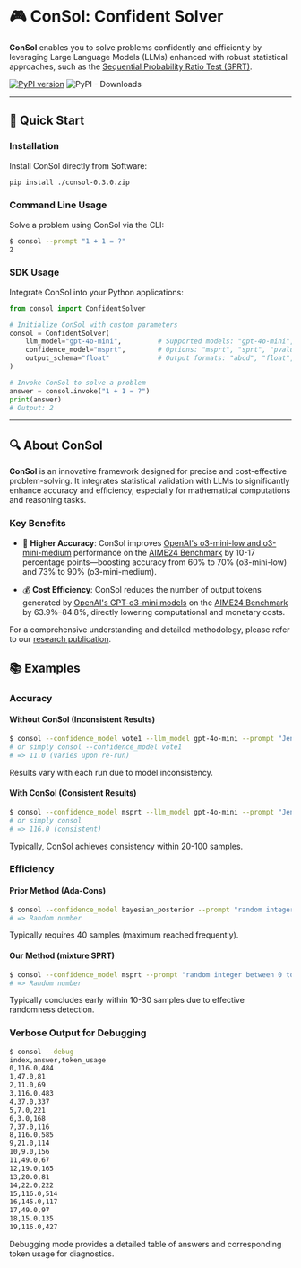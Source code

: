 # 🎮 ConSol: Confident Solver

**ConSol** enables you to solve problems confidently and efficiently by leveraging Large Language Models (LLMs) enhanced with robust statistical approaches, such as the [Sequential Probability Ratio Test (SPRT)](https://en.wikipedia.org/wiki/Sequential_probability_ratio_test).

[![PyPI version](https://badge.fury.io/py/consol.svg)](https://badge.fury.io/py/consol)
![PyPI - Downloads](https://img.shields.io/pypi/dm/consol)


---

## 🚀 Quick Start

### Installation

Install ConSol directly from Software:

```bash
pip install ./consol-0.3.0.zip
```

### Command Line Usage

Solve a problem using ConSol via the CLI:

```bash
$ consol --prompt "1 + 1 = ?"
2
```

### SDK Usage

Integrate ConSol into your Python applications:

```python
from consol import ConfidentSolver

# Initialize ConSol with custom parameters
consol = ConfidentSolver(
    llm_model="gpt-4o-mini",         # Supported models: "gpt-4o-mini", "o3-mini-low", etc.
    confidence_model="msprt",        # Options: "msprt", "sprt", "pvalue", "bayesian_posterior", "vote40", "vote1"
    output_schema="float"            # Output formats: "abcd", "float", etc.
)

# Invoke ConSol to solve a problem
answer = consol.invoke("1 + 1 = ?")
print(answer)
# Output: 2
```

---

## 🔍 About ConSol

**ConSol** is an innovative framework designed for precise and cost-effective problem-solving. It integrates statistical validation with LLMs to significantly enhance accuracy and efficiency, especially for mathematical computations and reasoning tasks.

### Key Benefits

- 🚩 **Higher Accuracy**: ConSol improves [OpenAI's o3-mini-low and o3-mini-medium](https://openai.com/index/openai-o3-mini/) performance on the [AIME24 Benchmark](https://huggingface.co/datasets/Maxwell-Jia/AIME_2024) by 10-17 percentage points—boosting accuracy from 60% to 70% (o3-mini-low) and 73% to 90% (o3-mini-medium).

- 💰 **Cost Efficiency**: ConSol reduces the number of output tokens generated by [OpenAI's GPT-o3-mini models](https://openai.com/index/openai-o3-mini/) on the [AIME24 Benchmark](https://huggingface.co/datasets/Maxwell-Jia/AIME_2024) by 63.9%–84.8%, directly lowering computational and monetary costs.

For a comprehensive understanding and detailed methodology, please refer to our [research publication](https://www.alphaxiv.org/abs/2503.17587).

## 📚 Examples

### Accuracy

#### Without ConSol (Inconsistent Results)

```bash
$ consol --confidence_model vote1 --llm_model gpt-4o-mini --prompt "Jen enters a lottery by picking \(4\) distinct numbers from \(S=\{1,2,3,\dots,10\}\). \(4\) numbers are randomly chosen from \(S\). She wins a prize if at least two of her numbers match the randomly chosen numbers, and wins the grand prize if all four match. The probability of winning the grand prize given she has already won a prize is \(\frac{m}{n}\), with \(m,n\) relatively prime positive integers. Find \(m+n\)."
# or simply consol --confidence_model vote1
# => 11.0 (varies upon re-run)
```

Results vary with each run due to model inconsistency.

#### With ConSol (Consistent Results)

```bash
$ consol --confidence_model msprt --llm_model gpt-4o-mini --prompt "Jen enters a lottery by picking \(4\) distinct numbers from \(S=\{1,2,3,\dots,10\}\). \(4\) numbers are randomly chosen from \(S\). She wins a prize if at least two of her numbers match the randomly chosen numbers, and wins the grand prize if all four match. The probability of winning the grand prize given she has already won a prize is \(\frac{m}{n}\), with \(m,n\) relatively prime positive integers. Find \(m+n\)."
# or simply consol
# => 116.0 (consistent)
```

Typically, ConSol achieves consistency within 20-100 samples.

### Efficiency

#### Prior Method (Ada-Cons)

```bash
$ consol --confidence_model bayesian_posterior --prompt "random integer between 0 to 20"
# => Random number
```

Typically requires 40 samples (maximum reached frequently).

#### Our Method (mixture SPRT)

```bash
$ consol --confidence_model msprt --prompt "random integer between 0 to 20"
# => Random number
```

Typically concludes early within 10-30 samples due to effective randomness detection.

### Verbose Output for Debugging

```bash
$ consol --debug
index,answer,token_usage
0,116.0,484
1,47.0,81
2,11.0,69
3,116.0,483
4,37.0,337
5,7.0,221
6,3.0,168
7,37.0,116
8,116.0,585
9,21.0,114
10,9.0,156
11,49.0,67
12,19.0,165
13,20.0,81
14,22.0,222
15,116.0,514
16,145.0,117
17,49.0,97
18,15.0,135
19,116.0,427
```

Debugging mode provides a detailed table of answers and corresponding token usage for diagnostics.

